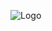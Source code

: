 ![Logo](https://user-images.githubusercontent.com/89137880/138377089-be3ee315-489f-464e-8ac8-e0ae3b951fcc.jpg)

